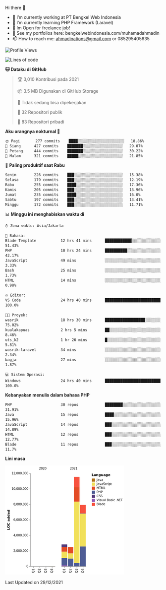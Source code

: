 Hi there 👋

- 🔭 I’m currently working at PT Bengkel Web Indonesia
- 🌱 I’m currently learning PHP Framework (Laravel)
- 📂 Im Open for freelance job!
- 🧷 See my portfolios here: bengkelwebindonesia.com/muhamadahmadin
- 📫 How to reach me: ahmadinations@gmail.com or 085295405635


<!--START_SECTION:waka-->
![Profile Views](http://img.shields.io/badge/Profil%20dilihat-3-blue)

![Lines of code](https://img.shields.io/badge/Sejak%20Hello%20World%20aku%20telah%20menulis-25%20Million%20baris%20kode-blue)

**🐱 Dataku di GitHub** 

> 🏆 3,010 Kontribusi pada 2021
 > 
> 📦 3.5 MB Digunakan di GitHub Storage 
 > 
> 🚫 Tidak sedang bisa dipekerjakan
 > 
> 📜 32 Repositori publik 
 > 
> 🔑 83 Repositori pribadi  
 > 
**Aku orangnya nokturnal 🦉** 

```text
🌞 Pagi       277 commits    ████░░░░░░░░░░░░░░░░░░░░░   18.86% 
🌆 Siang      427 commits    ███████░░░░░░░░░░░░░░░░░░   29.07% 
🌃 Petang     444 commits    ███████░░░░░░░░░░░░░░░░░░   30.22% 
🌙 Malam      321 commits    █████░░░░░░░░░░░░░░░░░░░░   21.85%

```
📅 **Paling produktif saat Rabu** 

```text
Senin        226 commits    ███░░░░░░░░░░░░░░░░░░░░░░   15.38% 
Selasa       179 commits    ███░░░░░░░░░░░░░░░░░░░░░░   12.19% 
Rabu         255 commits    ████░░░░░░░░░░░░░░░░░░░░░   17.36% 
Kamis        205 commits    ███░░░░░░░░░░░░░░░░░░░░░░   13.96% 
Jumat        235 commits    ████░░░░░░░░░░░░░░░░░░░░░   16.0% 
Sabtu        197 commits    ███░░░░░░░░░░░░░░░░░░░░░░   13.41% 
Minggu       172 commits    ███░░░░░░░░░░░░░░░░░░░░░░   11.71%

```


📊 **Minggu ini menghabiskan waktu di** 

```text
⌚︎ Zona waktu: Asia/Jakarta

💬 Bahasa: 
Blade Template           12 hrs 41 mins      ████████████░░░░░░░░░░░░░   51.43% 
PHP                      10 hrs 24 mins      ██████████░░░░░░░░░░░░░░░   42.17% 
JavaScript               49 mins             ░░░░░░░░░░░░░░░░░░░░░░░░░   3.33% 
Bash                     25 mins             ░░░░░░░░░░░░░░░░░░░░░░░░░   1.73% 
HTML                     14 mins             ░░░░░░░░░░░░░░░░░░░░░░░░░   0.98%

🔥 Editor: 
VS Code                  24 hrs 40 mins      █████████████████████████   100.0%

🐱‍💻 Proyek: 
wasrik                   18 hrs 30 mins      ██████████████████░░░░░░░   75.02% 
kualakapuas              2 hrs 5 mins        ██░░░░░░░░░░░░░░░░░░░░░░░   8.46% 
uts_k2                   1 hr 26 mins        █░░░░░░░░░░░░░░░░░░░░░░░░   5.81% 
wasrik-laravel           34 mins             ░░░░░░░░░░░░░░░░░░░░░░░░░   2.34% 
bagja                    27 mins             ░░░░░░░░░░░░░░░░░░░░░░░░░   1.87%

💻 Sistem Operasi: 
Windows                  24 hrs 40 mins      █████████████████████████   100.0%

```

**Kebanyakan menulis dalam bahasa PHP** 

```text
PHP                      30 repos            ████████░░░░░░░░░░░░░░░░░   31.91% 
Java                     15 repos            ████░░░░░░░░░░░░░░░░░░░░░   15.96% 
JavaScript               14 repos            ███░░░░░░░░░░░░░░░░░░░░░░   14.89% 
HTML                     12 repos            ███░░░░░░░░░░░░░░░░░░░░░░   12.77% 
Blade                    11 repos            ███░░░░░░░░░░░░░░░░░░░░░░   11.7%

```


**Lini masa**

![Chart not found](https://raw.githubusercontent.com/MuhamadAhmadin/MuhamadAhmadin/master/charts/bar_graph.png) 


 Last Updated on 29/12/2021
<!--END_SECTION:waka-->
